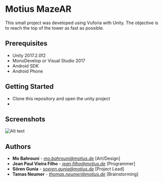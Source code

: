 # Motius MazeAR

This small project was developed using Vuforia with Unity. The objective is to reach the top of the tower as fast as possible.

## Prerequisites

* Unity 2017.2.0f2
* MonoDevelop or Visual Studio 2017
* Android SDK
* Android Phone

## Getting Started

* Clone this repository and open the unity project
* 

## Screenshots

![Alt text](/relative/path/to/img.jpg?raw=true "Optional Title")

## Authors

* **Mo Bahrouni** - *mo.bahrouni@motius.de* [Art/Design]
* **Jean Paul Vieira Filho** - *jean.filho@motius.de* [Programmer]
* **Sören Gunia** - *soeren.gunia@motius.de* [Project Lead]
* **Tamas Neumer** - *thomas.neumer@motius.de* [Brainstorming]
